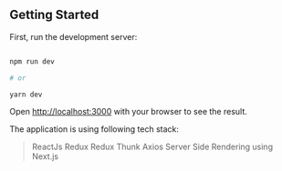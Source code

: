 ## Getting Started

First, run the development server:

```bash

npm run dev

# or

yarn dev

```

Open [http://localhost:3000](http://localhost:3000) with your browser to see the result.

The application is using following tech stack:

> ReactJs
> Redux
> Redux Thunk
> Axios
> Server Side Rendering using Next.js
